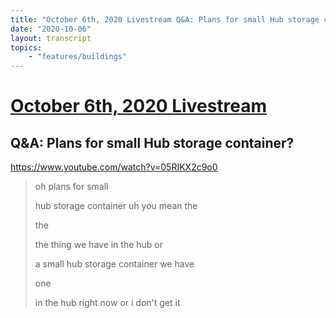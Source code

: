 ```yaml
---
title: "October 6th, 2020 Livestream Q&A: Plans for small Hub storage container?"
date: "2020-10-06"
layout: transcript
topics:
    - "features/buildings"
---
```

# [October 6th, 2020 Livestream](../2020-10-06.md)
## Q&A: Plans for small Hub storage container?
https://www.youtube.com/watch?v=05RIKX2c9o0
> oh plans for small
> 
> hub storage container uh you mean the
> 
> the
> 
> the thing we have in the hub or
> 
> a small hub storage container we have
> 
> one
> 
> in the hub right now or i don't get it
> 
